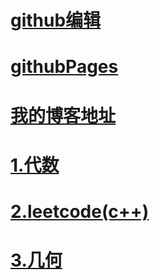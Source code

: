 # [github编辑](https://docs.github.com/en/github/writing-on-github/getting-started-with-writing-and-formatting-on-github/basic-writing-and-formatting-syntax)
# [githubPages](https://docs.github.com/en/pages)
# [我的博客地址](https://gaojiabit.github.io/)
# [**1.代数**](/algebral/main.md)
# [**2.leetcode(c++)**](/leetcode/main.md)
# [**3.几何**](/geometry/main.md)

